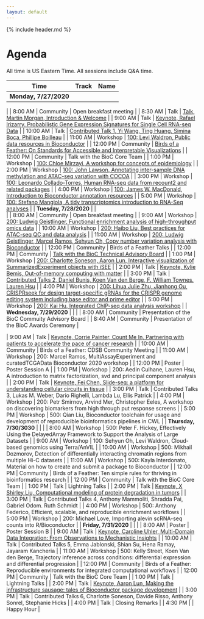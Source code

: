 ```yaml
---
layout: default
---
```


{% include header.md %}

# Agenda

All time is US Eastern Time. All sessions include Q&A time.


| Time                   | Track    | Name                                                                                                                           |
|------------------------|----------|--------------------------------------------------------------------------------------------------------------------------------|
| **Monday,   7/27/2020**    |          |     




|
| 8:00 AM                | Community   | Open breakfast meeting                                                                                                         |
| 8:30 AM                | Talk     | [Talk, Martin Morgan, Introduction & Welcome](https://youtu.be/LJT9HjKiipU)                                                                                                              |
| 9:00 AM                | Talk     | [Keynote, Rafael Irizarry. Probabilistic Gene Expression Signatures for Single Cell RNA-seq Data](https://youtu.be/8MojYYkuLcM)                                                          |
| 10:00 AM               | Talk     | [Contributed Talk 1, Yi Wang, Ting Huang, Simina Boca, Phillipe Boilleau](https://youtu.be/uCf24yYstKU)                                                                                                           |
| 11:00 AM               | Workshop | [100: Levi Waldron, Public data resources in Bioconductor](https://youtu.be/wxY1I08Fz2o)                                                                                     |
| 12:00 PM               | Community     | [Birds of a Feather: On Standards for Accessible and Interpretable Visualizations](https://youtu.be/gGkAvO4zGC8)                                             |
| 12:00 PM               | Community | Talk with the BioC Core Team                                                                                                   |
| 1:00 PM                | Workshop | [100:  Chloe Mirzayi, A workshop for concepts of epidemiology](https://youtu.be/gRX7ybM6SmA)                                                                                   |
| 2:00 PM                | Workshop | [100: John Lawson, Annotating inter-sample DNA methylation and ATAC-seq variation with COCOA](https://youtu.be/raMA0IVWVUQ)                                               |
| 3:00 PM                | Workshop | [100: Leonardo Collado-Torres, Human RNA-seq data from recount2 and related packages](https://youtu.be/EDe0e_VaENQ)                                                                     |
| 4:00 PM                | Workshop | [100: James W. MacDonald, Introduction to Bioconductor annotation resources](https://youtu.be/QKGwf8pKb6A)                                                                         |
| 5:00 PM                | Workshop | [100: Stefano Mangiola, A tidy transcriptomics introduction to RNA-Seq analyses](https://youtu.be/5Cgnpwv19Jk)                                                                   |
| **Tuesday,   7/28/2020**   |          |       
|
| 8:00 AM                | Community   | Open breakfast meeting                                                                                                         |
| 9:00 AM                | Workshop | [200: Ludwig Geistlinger, Functional enrichment analysis of high-throughput omics data](https://youtu.be/n0vVwuQSZkg)                                                              |
| 10:00 AM               | Workshop | [200:  Haibo Liu, Best practices for ATAC-seq QC and data analysis](https://youtu.be/VZFUu_cJxyI)                                                                          |
| 11:00 AM               | Workshop | [200: Ludwig Geistlinger, Marcel Ramos, Sehyun Oh, Copy number variation analysis with Bioconductor](https://youtu.be/MZL1HtMjyL4)                                                                          |
| 12:00 PM               | Community     | Birds of a Feather Talks                                                                                                       |
| 12:00 PM               | Community | [Talk with the BioC Technical Advisory Board](https://youtu.be/QIByL02DSzI)                                                                                    |
| 1:00 PM                | Workshop | [200: Charlotte Soneson, Aaron Lun, Interactive visualization of SummarizedExperiment objects with iSEE](https://youtu.be/qmoJtL8b438)                                                       |
| 2:00 PM                | Talk     | [Keynote, Kylie Bemis, Out-of-memory computing with matter](https://youtu.be/AQkAlkuhj70)                                                                                            |
| 3:00 PM                | Talk     | [Contributed Talks 2, Daniel Bunis, Koen Van den Berge, F. William Townes. Lauren Hsu](https://youtu.be/TyHoVhDk9NU)                                                                                                            |
| 4:00 PM                | Workshop | [200:  Lihua Julie Zhu, Jianhong Ou, CRISPRseek for design target-specific gRNAs for the CRISPR genome   editing system including base editor and prime editor](https://youtu.be/Kj2yzZ_45cU) |
| 5:00 PM                | Workshop | [200: Kai Hu, Integrated ChIP-seq data analysis workshop](https://youtu.be/EAxFrz_F4bg)                                                                                |
| **Wednesday,   7/29/2020** |          |                                                                                                                                |
| 8:00 AM                | Community   | Presentation of the BioC Commuity Advisory Board                                                       |
| 8:40 AM                | Community   | Presentation of the BioC Awards Ceremony                                                      |

| 9:00 AM                | Talk     | [Keynote, Corrie Painter, Count Me In, Partnering with patients to accelerate the pace of cancer research](https://youtu.be/Ip8_AHqeBXM)                                                 |
| 10:00 AM               | Community     | Birds of a Feather: CDSB Community Meeting                                                                                     |
| 11:00 AM               | Workshop | 200: Marcel Ramos, MultiAssayExperiment and curatedTCGAData Bioconductor 2020 workshop                                                       |
| 12:00 PM               | Poster   | Poster Session A                                                                                                               |
| 1:00 PM                | Workshop | 200: Aedin Culhane, Lauren Hsu, A introduction to matrix factorization, svd and principal component analysis                                                                            |
| 2:00 PM                | Talk     | [Keynote, Fei Chen, Slide-seq: a platform for understanding cellular circuits in tissue](https://youtu.be/UwoSLWlyC74)                                                            |
| 3:00 PM                | Talk     | Contributed Talks 3, Lukas M. Weber, Dario Righelli, Lambda Lu, Ellis Patrick                                                                                                           |
| 4:00 PM                | Workshop | 200: Petr Smirnov, Arvind Mer, Christopher Eeles, A workshop on discovering biomarkers from high through put response   screens                                             |
| 5:00 PM                | Workshop | 500: Qian Liu, Bioconductor toolchain for usage and development of reproducible   bioinformatics pipelines in CWL                        |
| **Thursday,   7/30/3030**  |          |                                                                                                                                |
| 8:00 AM                | Workshop | 500: Peter F. Hickey, Effectively Using the DelayedArray Framework to Support the Analysis   of Large Datasets                                  |
| 9:00 AM                | Workshop | 100: Sehyun Oh, Levi Waldron, Cloud-based genomics using Terra/AnVIL                                                                                    |
| 10:00 AM               | Workshop | 500: Mikhail Dozmorov, Detection of differentially interacting chromatin regions from   multiple Hi-C datasets                                   |
| 11:00 AM               | Workshop | 500: Kayla Interdonato, Material on how to create and submit a package to Bioconductor                                                            |
| 12:00 PM               | Community     | Birds of a Feather: Ten simple rules for thriving in bioinformatics   research                                                 |
| 12:00 PM               | Community | Talk with the BioC Core Team                                                                                                   |
| 1:00 PM                | Talk     | Lightning Talks                                                                                                                |
| 2:00 PM                | Talk     | [Keynote, X Shirley Liu, Computational modeling of protein degradation in tumors](https://youtu.be/WhNFqi5eP3I)                                                                        |
| 3:00 PM                | Talk     | Contributed Talks 4, Anthony Mammoliti, Shradda Pai, Gabriel Odom. Ruth Schmidt                                                                                                            |
| 4:00 PM                | Workshop | 500: Anthony Federico, Efficient, scalable, and reproducible enrichment workflows                                                                |
| 5:00 PM                | Workshop | 200: Michael Love, Importing alevin scRNA-seq counts into R/Bioconductor                                                                     |
| **Friday,   7/31/2020**    |          |                                                                                                                                |
| 8:00 AM                | Poster   | Poster Session B                                                                                                               |
| 9:00 AM                | Talk     | [Keynote, Caroline Uhler, Multi-Domain Data Integration: From Observations to Mechanistic Insights](https://youtu.be/EyUrToDdMWY)                                                       |
| 10:00 AM               | Talk     | Contributed Talks 5, Emma Jablonski, Shian Su, Hena Ramay, Jayaram Kancheria                                                                                                            |
| 11:00 AM               | Workshop | 500: Kelly Street, Koen Van den Berge, Trajectory inference across conditions: differential expression and   differential progression                            |
| 12:00 PM               | Community     | Birds of a Feather: Reproducible environments for integrated   computational workflows                                         |
| 12:00 PM               | Community | Talk with the BioC Core Team                                                                                                   |
| 1:00 PM                | Talk     | Lightning Talks                                                                                                                |
| 2:00 PM                | Talk     | [Keynote, Aaron Lun, Making the infrastructure sausage: tales of Bioconductor package development](https://youtu.be/wQJbSh-NHeg)                                                 |
| 3:00 PM                | Talk     | Contributed Talks 6, Charlotte Soneson, Davide Risso, Anthony Sonrel, Stephanie Hicks                                                                                                            |
| 4:00 PM                | Talk     | Closing Remarks                                                                                                                |
| 4:30 PM                |          | Happy Hour                                                                                                                     |



